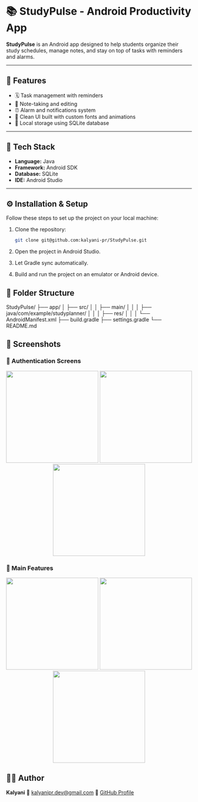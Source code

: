 # 📚 StudyPulse - Android Productivity App

**StudyPulse** is an Android app designed to help students organize their study schedules, manage notes, and stay on top of tasks with reminders and alarms.

---

## 🚀 Features

- 🗓️ Task management with reminders  
- 📝 Note-taking and editing  
- ⏰ Alarm and notifications system  
- 🎨 Clean UI built with custom fonts and animations  
- 💾 Local storage using SQLite database  

---

## 🧰 Tech Stack

- **Language:** Java  
- **Framework:** Android SDK  
- **Database:** SQLite  
- **IDE:** Android Studio  

---

## ⚙️ Installation & Setup

Follow these steps to set up the project on your local machine:

1. Clone the repository:
   ```bash
   git clone git@github.com:kalyani-pr/StudyPulse.git
2. Open the project in Android Studio.

3. Let Gradle sync automatically.

4. Build and run the project on an emulator or Android device.

## 📂 Folder Structure

StudyPulse/
├── app/
│ ├── src/
│ │ ├── main/
│ │ │ ├── java/com/example/studyplanner/
│ │ │ ├── res/
│ │ │ └── AndroidManifest.xml
├── build.gradle
├── settings.gradle
└── README.md

## 📸 Screenshots

### 🔐 Authentication Screens
<p align="center">
  <img src="Screenshots/SP_auth.png" width="250">
  <img src="Screenshots/SP_login.png" width="250">
  <img src="Screenshots/SP_signup.png" width="250">
</p>

### 🧭 Main Features
<p align="center">
  <img src="Screenshots/SP_dashboard.png" width="250">
  <img src="Screenshots/SP_notes.png" width="250">
  <img src="Screenshots/SP_tasks.png" width="250">
</p>

## 👩‍💻 Author

**Kalyani**
📧 [kalyanipr.dev@gmail.com](mailto:kalyanipr.dev@gmail.com) 
🔗 [GitHub Profile](https://github.com/kalyani-pr)